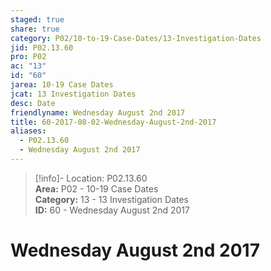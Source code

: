 ```yaml
---  
staged: true  
share: true  
category: P02/10-to-19-Case-Dates/13-Investigation-Dates  
jid: P02.13.60  
pro: P02  
ac: "13"  
id: "60"  
jarea: 10-19 Case Dates  
jcat: 13 Investigation Dates  
desc: Date  
friendlyname: Wednesday August 2nd 2017  
title: 60-2017-08-02-Wednesday-August-2nd-2017  
aliases:  
  - P02.13.60  
  - Wednesday August 2nd 2017  
---  
```

  
>[!info]- Location: P02.13.60  
>**Area:** P02 - 10-19 Case Dates  
>**Category:** 13 - 13 Investigation Dates  
>**ID:** 60 - Wednesday August 2nd 2017  
  
# Wednesday August 2nd 2017  
